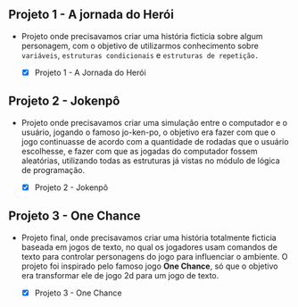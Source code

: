 ## Projeto 1 - A jornada do Herói

- Projeto onde precisavamos criar uma história ficticia sobre algum personagem, com o objetivo de utilizarmos conhecimento sobre `variáveis`, `estruturas condicionais` e `estruturas de repetição.`

  * [x] Projeto 1 - A Jornada do Herói

## Projeto 2 - Jokenpô

- Projeto onde precisavamos criar uma simulação entre o computador e o usuário, jogando o famoso jo-ken-po, o objetivo era fazer com que o jogo continuasse de acordo com a quantidade de rodadas que o usuário escolhesse, e fazer com que as jogadas do computador fossem aleatórias,  utilizando todas as estruturas já vistas no módulo de lógica de programação.

  * [x] Projeto 2 - Jokenpô

## Projeto 3 - One Chance

- Projeto final, onde precisavamos criar uma história totalmente ficticia baseada em jogos de texto, no qual os jogadores usam comandos de texto para controlar personagens do jogo para influenciar o ambiente. O projeto foi inspirado pelo famoso jogo **One Chance**, só que o objetivo era transformar ele de jogo 2d para um jogo de texto.

  * [x] Projeto 3 - One Chance